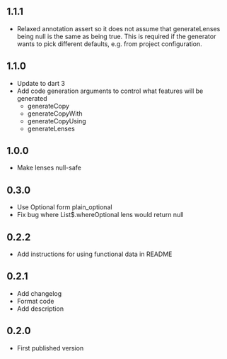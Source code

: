 ## 1.1.1

- Relaxed annotation assert so it does not assume that generateLenses being null is the same as being true.
This is required if the generator wants to pick different defaults, e.g. from project configuration.

## 1.1.0

- Update to dart 3
- Add code generation arguments to control what features will be generated
  -  generateCopy
  -  generateCopyWith
  -  generateCopyUsing
  -  generateLenses

## 1.0.0

- Make lenses null-safe

## 0.3.0

- Use Optional form plain_optional
- Fix bug where List$.whereOptional lens would return null

## 0.2.2

- Add instructions for using functional data in README

## 0.2.1

- Add changelog
- Format code
- Add description

## 0.2.0

- First published version
